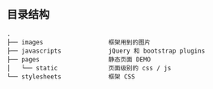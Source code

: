 ## 目录结构

    .
    ├── images					框架用到的图片
    ├── javascripts				jQuery 和 bootstrap plugins
    ├── pages					静态页面 DEMO
    │   └── static				页面级别的 css / js
    └── stylesheets				框架 CSS
   